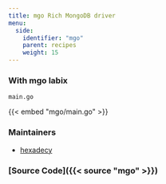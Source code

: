 ```yaml
---
title: mgo Rich MongoDB driver
menu:
  side:
    identifier: "mgo"
    parent: recipes
    weight: 15
---
```


### With mgo labix

`main.go`

{{< embed "mgo/main.go" >}}

### Maintainers

- [hexadecy](https://github.com/hexadecy)

### [Source Code]({{< source "mgo" >}})
